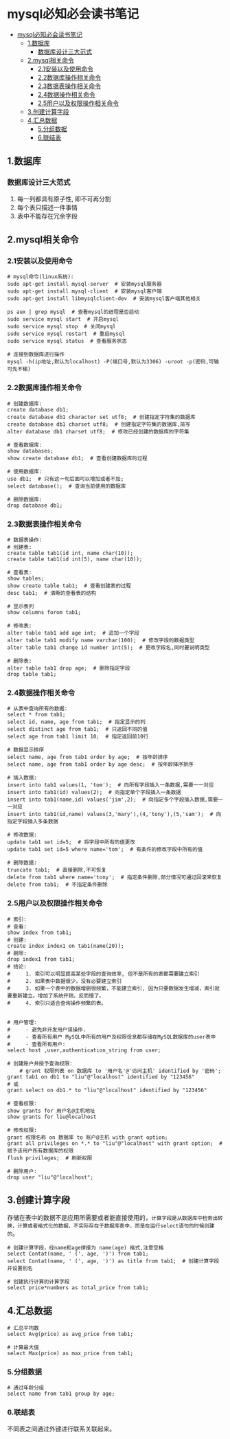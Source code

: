 # mysql必知必会读书笔记

<!-- TOC -->

- [mysql必知必会读书笔记](#mysql必知必会读书笔记)
    - [1.数据库](#1数据库)
        - [数据库设计三大范式](#数据库设计三大范式)
    - [2.mysql相关命令](#2mysql相关命令)
        - [2.1安装以及使用命令](#21安装以及使用命令)
        - [2.2数据库操作相关命令](#22数据库操作相关命令)
        - [2.3数据表操作相关命令](#23数据表操作相关命令)
        - [2.4数据操作相关命令](#24数据操作相关命令)
        - [2.5用户以及权限操作相关命令](#25用户以及权限操作相关命令)
    - [3.创建计算字段](#3创建计算字段)
    - [4.汇总数据](#4汇总数据)
        - [5.分组数据](#5分组数据)
        - [6.联结表](#6联结表)

<!-- /TOC -->

## 1.数据库

### 数据库设计三大范式

1. 每一列都具有原子性, 即不可再分割
2. 每个表只描述一件事情
3. 表中不能存在冗余字段

## 2.mysql相关命令

### 2.1安装以及使用命令

```shell
# mysql命令(linux系统):
sudo apt-get install mysql-server  # 安装mysql服务器
sudo apt-get install mysql-client  # 安装mysql客户端
sudo apt-get install libmysqlclient-dev  # 安装mysql客户端其他相关

ps aux | grep mysql  # 查看mysql的进程是否启动
sudo service mysql start  # 开启mysql
sudo service mysql stop  # 关闭mysql
sudo service mysql restart  # 重启mysql
sudo service mysql status  # 查看服务状态

# 连接到数据库进行操作
mysql -h(ip地址,默认为localhost) -P(端口号,默认为3306) -uroot -p(密码,可输可先不输)
```

### 2.2数据库操作相关命令

```shell
# 创建数据库:
create database db1;
create database db1 character set utf8;  # 创建指定字符集的数据库
create database db1 charset utf8;  # 创建指定字符集的数据库,简写
alter database db1 charset utf8;  # 修改已经创建的数据库的字符集

# 查看数据库:
show databases;
show create database db1;  # 查看创建数据库的过程

# 使用数据库:
use db1;  # 只有这一句后面可以增加或者不加;
select database();  # 查询当前使用的数据库

# 删除数据库:
drop database db1;
```

### 2.3数据表操作相关命令

```shell
# 数据表操作:
# 创建表:
create table tab1(id int, name char(10));
create table tab1(id int(5), name char(10));

# 查看表:
show tables;
show create table tab1;  # 查看创建表的过程
desc tab1;  # 清晰的查看表的结构

# 显示表列
show columns forom tab1;

# 修改表:
alter table tab1 add age int;  # 追加一个字段
alter table tab1 modify name varchar(100);  # 修改字段的数据类型
alter table tab1 change id number int(5);  # 更改字段名,同时要说明类型

# 删除表:
alter table tab1 drop age;  # 删除指定字段
drop table tab1;
```

### 2.4数据操作相关命令

```shell
# 从表中查询所有的数据:
select * from tab1;
select id, name, age from tab1;  # 指定显示的列
select distinct age from tab1;  # 只返回不同的值
select age from tab1 limit 10;  # 指定返回前10行

# 数据显示排序
select name, age from tab1 order by age;  # 按年龄排序
select name, age from tab1 order by age desc;  # 按年龄降序排序

# 插入数据:
insert into tab1 values(1, 'tom');  # 向所有字段插入一条数据,需要一一对应
insert into tab1(id) values(2);  # 向指定单个字段插入一条数据
insert into tab1(name,id) values('jim',2);  # 向指定多个字段插入数据,需要一一对应
insert into tab1(id,name) values(3,'mary'),(4,'tony'),(5,'sam');  # 向指定字段插入多条数据

# 修改数据:
update tab1 set id=5;  # 将字段中所有的值更改
update tab1 set id=5 where name='tom';  # 有条件的修改字段中所有的值

# 删除数据:
truncate tab1;  # 直接删除,不可恢复
delete from tab1 where name='tony';  # 指定条件删除,部分情况可通过回滚来恢复
delete from tab1;  # 不指定条件删除
```

### 2.5用户以及权限操作相关命令

```shell
# 索引:
# 查看:
show index from tab1;
# 创建:
create index index1 on tab1(name(20));
# 删除:
drop index1 from tab1;
# 结论:
#     1. 索引可以明显提高某些字段的查询效率, 但不是所有的表都需要建立索引
#     2. 如果表中数据很少，没有必要建立索引
#     3. 如果一个表中的数据增删很频繁，不能建立索引, 因为只要数据发生增减，索引就要重新建立。增加了系统开销，反而慢了。
#     4. 索引只适合查询操作频繁的表。


# 用户管理:
#     - 避免非开发用户误操作.
#     - 查看所有用户 MySQL中所有的用户及权限信息都存储在MySQL数据库的user表中
#     - 查看所有用户:
select host ,user,authentication_string from user;

# 创建账户并授予查询权限:
    # grant 权限列表 on 数据库 to '用户名'@'访问主机' identified by '密码';
grant tab1 on db1 to "liu"@"localhost" identified by "123456"
# 或
grant select on db1.* to "liu"@"localhost" identified by "123456"

# 查看权限:
show grants for 用户名@主机地址
show grants for liu@localhost

# 修改权限:
grant 权限名称 on 数据库 to 账户@主机 with grant option;
grant all privileges on *.* to "liu"@"localhost" with grant option;  # 赋予该用户所有数据库的权限
flush privileges;  # 刷新权限

# 删除用户:
drop user "liu"@"localhost";
```

## 3.创建计算字段

存储在表中的数据不是应用所需要或者能直接使用的，`计算字段是从数据库中检索出转换，计算或者格式化的数据，不实际存在于数据库表中，而是在运行select语句的时候创建的`。

```shell
# 创建计算字段，经name和age拼接为 name(age) 格式,注意空格
select Contat(name, ' (', age, ')') from tab1;
select Contat(name, ' (', age, ')') as title from tab1;  # 创建计算字段并设置别名

# 创建执行计算的计算字段
select price*numbers as total_price from tab1;
```

## 4.汇总数据

```shell
# 汇总平均数
select Avg(price) as avg_price from tab1;

# 计算最大值
select Max(price) as max_price from tab1;
```

### 5.分组数据

```shell
# 通过年龄分组
select name from tab1 group by age;
```

### 6.联结表

不同表之间通过外键进行联系关联起来。
